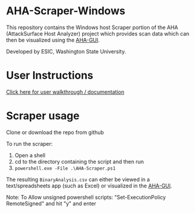 # AHA-Scraper-Windows
This repository contains the Windows host Scraper portion of the AHA (AttackSurface Host Analyzer) project which provides scan data which can then be visualized using the [AHA-GUI](https://github.com/aha-project/AHA-GUI).

Developed by ESIC, Washington State University.

# User Instructions
[Click here for user walkthrough / documentation](https://aha-project.github.io/)

# Scraper usage
Clone or download the repo from github

To run the scraper:
1. Open a shell
1. cd to the directory containing the script and then run
1. `powershell.exe -File .\AHA-Scraper.ps1`

The resulting `BinaryAnalysis.csv` can either be viewed in a text/spreadsheets app (such as Excel) or visualized in the [AHA-GUI](https://github.com/aha-project/AHA-GUI).

Note:
To Allow unsigned powershell scripts:
"Set-ExecutionPolicy RemoteSigned"
and hit "y" and enter

